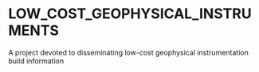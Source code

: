 # LOW_COST_GEOPHYSICAL_INSTRUMENTS
A project devoted to disseminating low-cost geophysical instrumentation build information
